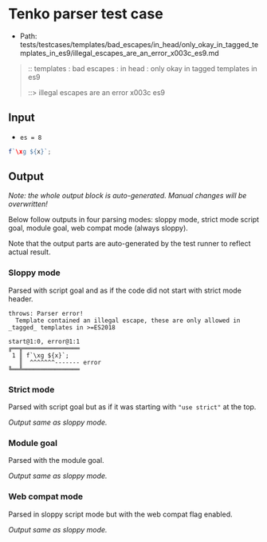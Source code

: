 # Tenko parser test case

- Path: tests/testcases/templates/bad_escapes/in_head/only_okay_in_tagged_templates_in_es9/illegal_escapes_are_an_error_x003c_es9.md

> :: templates : bad escapes : in head : only okay in tagged templates in es9
>
> ::> illegal escapes are an error x003c es9

## Input

- `es = 8`

`````js
f`\xg ${x}`;
`````

## Output

_Note: the whole output block is auto-generated. Manual changes will be overwritten!_

Below follow outputs in four parsing modes: sloppy mode, strict mode script goal, module goal, web compat mode (always sloppy).

Note that the output parts are auto-generated by the test runner to reflect actual result.

### Sloppy mode

Parsed with script goal and as if the code did not start with strict mode header.

`````
throws: Parser error!
  Template contained an illegal escape, these are only allowed in _tagged_ templates in >=ES2018

start@1:0, error@1:1
╔══╦════════════════
 1 ║ f`\xg ${x}`;
   ║  ^^^^^^^------- error
╚══╩════════════════

`````

### Strict mode

Parsed with script goal but as if it was starting with `"use strict"` at the top.

_Output same as sloppy mode._

### Module goal

Parsed with the module goal.

_Output same as sloppy mode._

### Web compat mode

Parsed in sloppy script mode but with the web compat flag enabled.

_Output same as sloppy mode._
